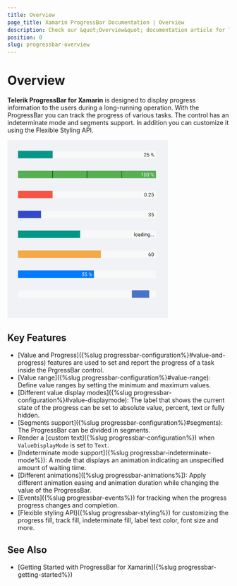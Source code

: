 ```yaml
---
title: Overview
page_title: Xamarin ProgressBar Documentation | Overview
description: Check our &quot;Overview&quot; documentation article for Telerik ProgressBar for Xamarin control.
position: 0
slug: progressbar-overview
---
```


# Overview

**Telerik ProgressBar for Xamarin** is designed to display progress information to the users during a long-running operation. With the ProgressBar you can track the progress of various tasks. The control has an indeterminate mode and segments support. In addition you can customize it using the Flexible Styling API.  

![ProgressBar Overview](images/progressbar-overview.gif)

## Key Features

* [Value and Progress]({%slug progressbar-configuration%}#value-and-progress) features are used to set and report the progress of a task inside the PrgressBar control.
* [Value range]({%slug progressbar-configuration%}#value-range): Define value ranges by setting the minimum and maximum values.
* [Different value display modes]({%slug progressbar-configuration%}#value-displaymode): The label that shows the current state of the progress can be set to absolute value, percent, text or fully hidden.
* [Segments support]({%slug progressbar-configuration%}#segments): The ProgressBar can be divided in segments.
* Render a [custom text]({%slug progressbar-configuration%}) when `ValueDisplayMode` is set to `Text`.
* [Indeterminate mode support]({%slug progressbar-indeterminate-mode%}): A mode that displays an animation indicating an unspecified amount of waiting time.
* [Different animations]([%slug progressbar-animations%]): Apply different animation easing and animation duration while changing the value of the ProgressBar.
* [Events]({%slug progressbar-events%}) for tracking when the progress progress changes and completion.  
* [Flexible styling API]({%slug progressbar-styling%}) for customizing the progress fill, track fill, indeterminate fill, label text color, font size and more.

## See Also

- [Getting Started with ProgressBar for Xamarin]({%slug progressbar-getting-started%})

